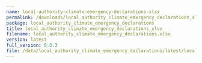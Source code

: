 ```yaml
---
name: local-authority-climate-emergency-declarations-xlsx
permalink: /downloads/local_authority_climate_emergency_declarations_xlsx/latest
package: local_authority_climate_emergency_declarations
title: local_authority_climate_emergency_declarations_xlsx
filename: local_authority_climate_emergency_declarations.xlsx
version: latest
full_version: 0.3.3
file: /data/local_authority_climate_emergency_declarations/latest/local_authority_climate_emergency_declarations.xlsx
---
```

